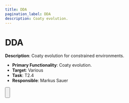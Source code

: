 ```yaml
---
title: DDA
pagination_label: DDA
description: Coaty evolution.
---
```


# DDA

**Description**: Coaty evolution for constrained environments.

* **Primary Functionality**: Coaty evolution.
* **Target**: Various
* **Task**: T2.4
* **Responsible**: Markus Sauer

<Button label="🔗 openswarm-eu/dda repository" link="https://github.com/openswarm-eu/dda" block /><br />

